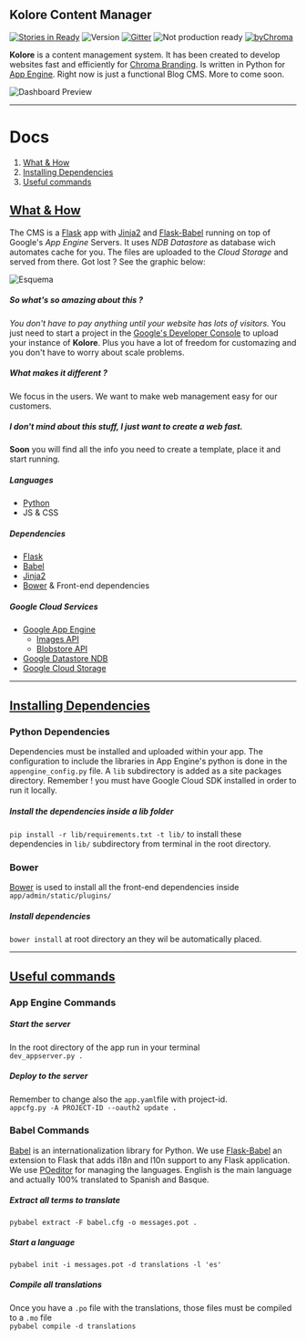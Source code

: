 ## Kolore Content Manager
[![Stories in Ready](https://badge.waffle.io/chromabranding/kolore.png?label=ready&title=Work%20in%20progress)](https://waffle.io/chromabranding/kolore)
![ Version ](http://img.shields.io/badge/v-0.2-2af985.svg)
[![Gitter](http://img.shields.io/badge/Join-Chat-07e96a.svg)](https://gitter.im/ChromaBranding/kolore?utm_source=badge&utm_medium=badge&utm_campaign=pr-badge&utm_content=badge)
![ Not production ready ](http://img.shields.io/badge/Not%20for-Production-red.svg)
[![byChroma](http://img.shields.io/badge/by-Chroma-22f2b8.svg)](http://www.chromabranding.com)


**Kolore** is a content management system. It has been created to develop websites fast and efficiently for [Chroma Branding][0]. Is written in Python for [App Engine][1]. Right now is just a functional Blog CMS. More to come soon.

![ Dashboard Preview ](http://lh6.ggpht.com/UpDBa0WRxeYDhuG3wXLmtZGOG6FQDmR3eSpfBBDXpUGlycZnRv9wRZboT1Hwv51LmLAFeQUvJTAu91Gt1TT7gORBU18u=s1200)


---

# Docs

1. [What & How](#1)
2. [Installing Dependencies](#2)
3. [Useful commands](#3)

<a name="1"></a>
## [What & How](#1)

The CMS is a [Flask][3] app with [Jinja2][5] and [Flask-Babel][4] running on top of Google's *App Engine* Servers. It uses *NDB Datastore* as database wich automates cache for you. The files are uploaded to the *Cloud Storage* and served from there. Got lost ? See the graphic below:

![ Esquema ](http://lh6.ggpht.com/iHK8rVXY-GWuef-V8kFWjhUtgKfT_dhxWykUnbXO2i4a2bkcy_Izy-ts0g9DSEvtP5TihJ3iY4aJD72AIMkni9ljcYk=s1200)

##### So what's so amazing about this ?
*You don't have to pay anything until your website has lots of visitors.* You just need to start a project in the [Google's Developer Console][13] to upload your instance of **Kolore**. Plus you have a lot of freedom for customazing and you don't have to worry about scale problems.

##### What makes it different ?
We focus in the users. We want to make web management easy for our customers. 

##### I don't mind about this stuff, I just want to create a web fast. 
**Soon** you will find all the info you need to create a template, place it and start running.


##### Languages
- [Python][2]
- JS & CSS

##### Dependencies
- [Flask][3]
- [Babel][12]
- [Jinja2][5]
- [Bower][6] & Front-end dependencies

##### Google Cloud Services
- [Google App Engine][1]
    - [Images API][8]
    - [Blobstore API][9]
- [Google Datastore NDB][10]
- [Google Cloud Storage][11]

---
<a name="2"></a>
## [Installing Dependencies](#2)

### Python Dependencies
Dependencies must be installed and uploaded within your app. The configuration to include the libraries in App Engine's python is done in the `appengine_config.py` file. A `lib` subdirectory is added as a site packages directory. Remember ! you must have Google Cloud SDK installed in order to run it locally.

##### Install the dependencies inside a lib folder
`pip install -r lib/requirements.txt -t lib/` to install these dependencies in `lib/` subdirectory from terminal in the root directory.

### Bower
[Bower][6] is used to install all the front-end dependencies inside `app/admin/static/plugins/`

##### Install dependencies
``bower install`` at root directory an they wil be automatically placed.

---
<a name="3"></a>
## [Useful commands](#3)

### App Engine Commands

##### Start the server
In the root directory of the app run in your terminal<br>
`dev_appserver.py .`

##### Deploy to the server
Remember to change also the `app.yaml`file with project-id.<br>
`appcfg.py -A PROJECT-ID --oauth2 update .`

### Babel Commands
[Babel][12] is an internationalization library for Python. We use [Flask-Babel][4] an extension to Flask that adds i18n and l10n support to any Flask application. We use [POeditor][7] for managing the languages. English is the main language and actually 100% translated to Spanish and Basque.

##### Extract all terms to translate
`pybabel extract -F babel.cfg -o messages.pot .`

##### Start a language
`pybabel init -i messages.pot -d translations -l 'es'`

##### Compile all translations
Once you have a `.po` file with the translations, those files must be compiled to a `.mo` file<br>
`pybabel compile -d translations`








[0]: http://www.chromabranding.com
[1]: https://cloud.google.com
[2]: https://www.python.org/
[3]: https://flask.pocoo.org
[4]: https://pythonhosted.org/Flask-Babel/
[5]: http://jinja.pocoo.org/
[6]: http://bower.io
[7]: https://poeditor.com
[8]: https://cloud.google.com/appengine/docs/python/images/
[9]: https://cloud.google.com/appengine/docs/python/blobstore/
[10]: https://cloud.google.com/appengine/docs/python/ndb/
[11]: https://cloud.google.com/storage/
[12]: babel.pocoo.org
[13]: https://console.developers.google.com/project
